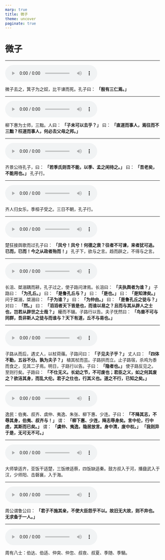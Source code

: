 ```yaml
---
marp: true
title: 微子
theme: uncover
paginate: true
---
```


# 微子

---

![](assets/audios/18/1.mp3)

微子去之，箕子为之奴，比干谏而死。孔子曰： __「殷有三仁焉。」__ 

---

![](assets/audios/18/2.mp3)

柳下惠为士师，三黜。人曰： __「子未可以去乎？」__ 曰： __「直道而事人，焉往而不三黜？枉道而事人，何必去父母之邦。」__ 

---

![](assets/audios/18/3.mp3)

齐景公待孔子，曰： __「若季氏则吾不能，以季、孟之闲待之。」__ 曰： __「吾老矣，不能用也。」__ 孔子行。

---

![](assets/audios/18/4.mp3)

齐人归女乐，季桓子受之。三日不朝，孔子行。

---

![](assets/audios/18/5.mp3)

楚狂接舆歌而过孔子曰： __「凤兮！凤兮！何德之衰？往者不可谏，来者犹可追。已而，已而！今之从政者殆而！」__ 孔子下，欲与之言。趋而辟之，不得与之言。

---

![](assets/audios/18/6.mp3)

长沮、桀溺耦而耕，孔子过之，使子路问津焉。长沮曰： __「夫执舆者为谁？」__ 子路曰： __「为孔丘。」__ 曰： __「是鲁孔丘与？」__ 曰： __「是也。」__ 曰： __「是知津矣。」__ 问于桀溺，桀溺曰： __「子为谁？」__ 曰： __「为仲由。」__ 曰： __「是鲁孔丘之徒与？」__ 对曰： __「然。」__ 曰： __「滔滔者天下皆是也，而谁以易之？且而与其从辟人之士也，岂若从辟世之士哉？」__ 耰而不辍。子路行以告。夫子怃然曰： __「鸟兽不可与同群，吾非斯人之徒与而谁与？天下有道，丘不与易也。」__ 

---

![](assets/audios/18/7.mp3)

子路从而后，遇丈人，以杖荷蓧。子路问曰： __「子见夫子乎？」__ 丈人曰： __「四体不勤，五谷不分。孰为夫子？」__ 植其杖而芸。子路拱而立。止子路宿，杀鸡为黍而食之，见其二子焉。明日，子路行以告。子曰： __「隐者也。」__ 使子路反见之。至则行矣。子路曰： __「不仕无义。长幼之节，不可废也；君臣之义，如之何其废之？欲洁其身，而乱大伦。君子之仕也，行其义也。道之不行，已知之矣。」__ 

---

![](assets/audios/18/8.mp3)

逸民：伯夷、叔齐、虞仲、夷逸、朱张、柳下惠、少连。子曰： __「不降其志，不辱其身，伯夷、叔齐与！」__ 谓： __「柳下惠、少连，降志辱身矣。言中伦，行中虑，其斯而已矣。」__ 谓： __「虞仲、夷逸，隐居放言。身中清，废中权。」__  __「我则异于是，无可无不可。」__ 

---

![](assets/audios/18/9.mp3)

大师挚适齐，亚饭干适楚，三饭缭适蔡，四饭缺适秦。鼓方叔入于河，播鼗武入于汉，少师阳、击磬襄，入于海。

---

![](assets/audios/18/10.mp3)

周公谓鲁公曰： __「君子不施其亲，不使大臣怨乎不以。故旧无大故，则不弃也。无求备于一人。」__ 

---

![](assets/audios/18/11.mp3)

周有八士：伯达、伯适、仲突、仲忽、叔夜、叔夏、季随、季騧。